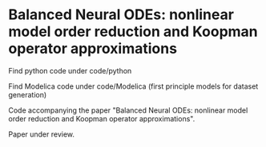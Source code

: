 # Balanced Neural ODEs: nonlinear model order reduction and Koopman operator approximations

Find python code under code/python

Find Modelica code under code/Modelica (first principle models for dataset generation)

Code accompanying the paper "Balanced Neural ODEs: nonlinear model order reduction and Koopman operator approximations".

Paper under review.